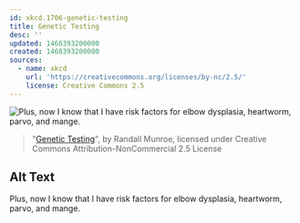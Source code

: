 ```yaml
---
id: xkcd.1706-genetic-testing
title: Genetic Testing
desc: ''
updated: 1468393200000
created: 1468393200000
sources:
  - name: xkcd
    url: 'https://creativecommons.org/licenses/by-nc/2.5/'
    license: Creative Commons 2.5
---
```

![Plus, now I know that I have risk factors for elbow dysplasia, heartworm, parvo, and mange.](https://imgs.xkcd.com/comics/genetic_testing.png)
> "[Genetic Testing](https://xkcd.com/1706/)", by Randall Munroe, licensed under Creative Commons Attribution-NonCommercial 2.5 License

## Alt Text
Plus, now I know that I have risk factors for elbow dysplasia, heartworm, parvo, and mange.
